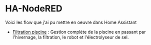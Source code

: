 # HA-NodeRED
Voici les flow que j'ai pu mettre en oeuvre dans Home Assistant
* [Filtration piscine](https://github.com/arnaultraes/HA-NodeRED/tree/main/swimming_pool) : Gestion complète de la piscine en passant par l'hivernage, la filtration, le robot et l'électrolyseur de sel.
